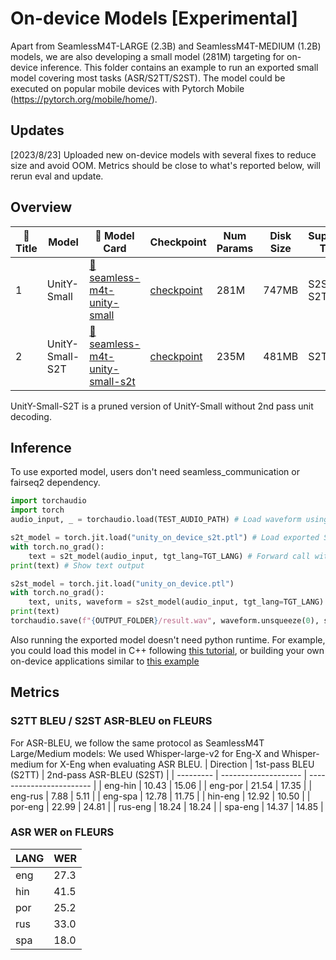 # On-device Models [Experimental]

Apart from SeamlessM4T-LARGE (2.3B) and SeamlessM4T-MEDIUM (1.2B) models, we are also developing a small model (281M) targeting for on-device inference.
This folder contains an example to run an exported small model covering most tasks (ASR/S2TT/S2ST). The model could be executed on popular mobile devices with Pytorch Mobile (https://pytorch.org/mobile/home/).

## Updates
[2023/8/23] Uploaded new on-device models with several fixes to reduce size and avoid OOM. Metrics should be close to what's reported below, will rerun eval and update.   

 ## Overview
| 📌 Title | Model           | 🤗 Model Card                                                                                  | Checkpoint                                                                                                      | Num Params | Disk Size | Supported Tasks | Supported Languages     |
| ------- | --------------- | --------------------------------------------------------------------------------------------- | --------------------------------------------------------------------------------------------------------------- | ---------- | --------- | --------------- | ----------------------- |
| 1       | UnitY-Small     | [🤗seamless-m4t-unity-small](https://huggingface.co/facebook/seamless-m4t-unity-small)         | [checkpoint](https://huggingface.co/facebook/seamless-m4t-unity-small/resolve/main/unity_on_device.ptl)         | 281M       | 747MB     | S2ST, S2TT, ASR | eng, fra, hin, por, spa |
| 2       | UnitY-Small-S2T | [🤗seamless-m4t-unity-small-s2t](https://huggingface.co/facebook/seamless-m4t-unity-small-s2t) | [checkpoint](https://huggingface.co/facebook/seamless-m4t-unity-small-s2t/resolve/main/unity_on_device_s2t.ptl) | 235M       | 481MB     | S2TT, ASR       | eng, fra, hin, por, spa |

UnitY-Small-S2T is a pruned version of UnitY-Small without 2nd pass unit decoding.

## Inference
To use exported model, users don't need seamless_communication or fairseq2 dependency.
```python
import torchaudio
import torch
audio_input, _ = torchaudio.load(TEST_AUDIO_PATH) # Load waveform using torchaudio

s2t_model = torch.jit.load("unity_on_device_s2t.ptl") # Load exported S2T model
with torch.no_grad():
    text = s2t_model(audio_input, tgt_lang=TGT_LANG) # Forward call with tgt_lang specified for ASR or S2TT
print(text) # Show text output 

s2st_model = torch.jit.load("unity_on_device.ptl")
with torch.no_grad():
    text, units, waveform = s2st_model(audio_input, tgt_lang=TGT_LANG) # S2ST model also returns waveform
print(text)
torchaudio.save(f"{OUTPUT_FOLDER}/result.wav", waveform.unsqueeze(0), sample_rate=16000) # Save output waveform to local file
```


Also running the exported model doesn't need python runtime. For example, you could load this model in C++ following [this tutorial](https://pytorch.org/tutorials/advanced/cpp_export.html), or building your own on-device applications similar to [this example](https://github.com/pytorch/ios-demo-app/tree/master/SpeechRecognition)


## Metrics
### S2TT BLEU / S2ST ASR-BLEU on FLEURS
For ASR-BLEU, we follow the same protocol as SeamlessM4T Large/Medium models: We used Whisper-large-v2 for Eng-X and Whisper-medium for X-Eng when evaluating ASR BLEU.
| Direction | 1st-pass BLEU (S2TT) | 2nd-pass ASR-BLEU (S2ST) |
| --------- | -------------------- | ------------------------ |
| eng-hin   | 10.43                | 15.06                    |
| eng-por   | 21.54                | 17.35                    |
| eng-rus   | 7.88                 | 5.11                     |
| eng-spa   | 12.78                | 11.75                    |
| hin-eng   | 12.92                | 10.50                    |
| por-eng   | 22.99                | 24.81                    |
| rus-eng   | 18.24                | 18.24                    |
| spa-eng   | 14.37                | 14.85                    |

### ASR WER on FLEURS
| LANG | WER  |
| ---- | ---- |
| eng  | 27.3 |
| hin  | 41.5 |
| por  | 25.2 |
| rus  | 33.0 |
| spa  | 18.0 |
